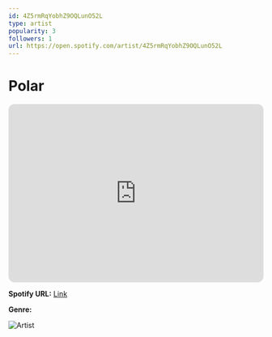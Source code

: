 ```yaml
---
id: 4Z5rmRqYobhZ9OQLunO52L
type: artist
popularity: 3
followers: 1
url: https://open.spotify.com/artist/4Z5rmRqYobhZ9OQLunO52L
---
```

# Polar

<iframe style="border-radius:12px" src="https://open.spotify.com/embed/artist/4Z5rmRqYobhZ9OQLunO52L" width="100%" height="352" frameBorder="0" allowfullscreen="" allow="autoplay; clipboard-write; encrypted-media; fullscreen; picture-in-picture" loading="lazy"></iframe>

**Spotify URL:** [Link](https://open.spotify.com/artist/4Z5rmRqYobhZ9OQLunO52L)

**Genre:** 

![Artist](https://i.scdn.co/image/ab67616d0000b273ce8a63611d277ef4d0bf866c)
